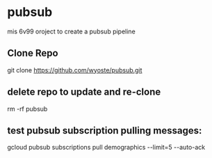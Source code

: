 # pubsub
mis 6v99 oroject to create a pubsub pipeline

## Clone Repo
git clone https://github.com/wyoste/pubsub.git

## delete repo to update and re-clone
rm -rf pubsub

## test pubsub subscription pulling messages:
gcloud pubsub subscriptions pull demographics --limit=5 --auto-ack

